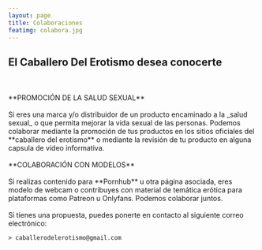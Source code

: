 ```yaml
---
layout: page
title: Colaboraciones
featimg: colabora.jpg
---
```

  
## El Caballero Del Erotismo desea conocerte
<br>
<br>
**PROMOCIÓN DE LA SALUD SEXUAL**
<br>
<br> 
Si eres una marca y/o distribuidor de un producto encaminado a la _salud sexual_ o que permita mejorar la vida sexual de las personas. Podemos colaborar mediante la promoción de tus productos en los sitios oficiales del **caballero del erotismo** o mediante la revisión de tu producto en alguna capsula de video informativa.
<br>
<br> 
**COLABORACIÓN CON MODELOS**
<br>
<br> 
Si realizas contenido para **Pornhub** u otra página asociada, eres modelo de webcam o contribuyes con material de temática erótica para plataformas como Patreon u Onlyfans. Podemos colaborar juntos.
<br>
<br>
Si tienes una propuesta, puedes ponerte en contacto al siguiente correo electrónico:

    > caballerodelerotismo@gmail.com
